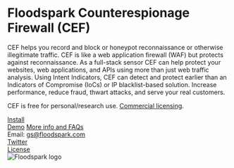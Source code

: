 <h1>Floodspark Counterespionage Firewall (CEF)</h1>  

CEF helps you record and block or honeypot reconnaissance or otherwise illegitimate traffic. CEF is like a web application firewall (WAF) but protects against reconnaissance. As a full-stack sensor CEF can help protect your websites, web applications, and APIs using more than just web traffic analysis. Using Intent Indicators, CEF can detect and protect earlier than an Indicators of Compromise (IoCs) or IP blacklist-based solution. Increase performance, reduce fraud, thwart attacks, and serve your real customers.  

CEF is free for personal/research use. [Commercial licensing](http://floodspark.com/plans.html).  

[Install](https://github.com/GSMcNamara/floodspark/wiki/Installation)  
[Demo](https://demo.floodspark.com/app/kibana#/dashboard/6fd40100-25b3-11ea-aeb0-2be7c23898e8?_g=()&_a=(description:'',filters:!(),fullScreenMode:!t,options:(hidePanelTitles:!f,useMargins:!t),panels:!((embeddableConfig:(),gridData:(h:16,i:'4',w:24,x:24,y:0),id:a130d6a0-2de3-11ea-aeb0-2be7c23898e8,panelIndex:'4',type:visualization,version:'7.3.2'),(embeddableConfig:(),gridData:(h:16,i:'5',w:24,x:24,y:16),id:cfbec950-2e06-11ea-aeb0-2be7c23898e8,panelIndex:'5',type:visualization,version:'7.3.2'),(embeddableConfig:(),gridData:(h:16,i:'6',w:24,x:0,y:16),id:a10660e0-2e07-11ea-aeb0-2be7c23898e8,panelIndex:'6',type:search,version:'7.3.2'),(embeddableConfig:(isLayerTOCOpen:!f,mapCenter:(lat:34.01276,lon:-5.15801,zoom:0.71),openTOCDetails:!()),gridData:(h:16,i:'7',w:24,x:0,y:0),id:'37003360-c3ad-11ea-a158-0b5e7be20ac3',panelIndex:'7',type:map,version:'7.3.2')),query:(language:kuery,query:''),timeRestore:!f,title:'Demo%20Dashboard',viewMode:view))  
[More info and FAQs](http://floodspark.com/)  
Email: gs@floodspark.com  
[Twitter](https://twitter.com/Floodspark)  
[License](https://github.com/GSMcNamara/floodspark/blob/master/LICENSE.md)  
![Floodspark logo](https://repository-images.githubusercontent.com/202436712/46ff7f80-c4cd-11e9-880e-07b6fc862c32)
